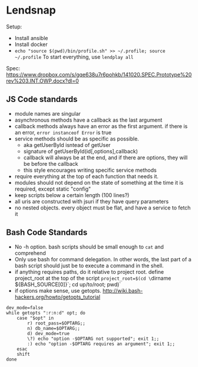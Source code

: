 Lendsnap
=====

Setup:
 - Install ansible
 - Install docker
 - `echo "source $(pwd)/bin/profile.sh" >> ~/.profile; source ~/.profile`
To start everything, use `lendplay all`

Spec: https://www.dropbox.com/s/gqe638u7r6pohkb/141020.SPEC.Prototype%20rev%203.INT.OWP.docx?dl=0

JS Code standards
----

- module names are singular
- asynchronous methods have a callback as the last argument
- callback methods always have an error as the first argument. if there is an error, `error instanceof Error` is true
- service methods should be as specific as possible.
    - aka getUserById isntead of getUser
    - signature of getUserById(id[,options],callback)
    - callback will always be at the end, and if there are options, they will be before the callback
    - this style encourages writing specific service methods
- require everything at the top of each function that needs it.
- modules should not depend on the state of something at the time it is required, except static "config"
- keep scripts below a certain length (100 lines?)
- all uris are constructed with jsuri if they have query parameters
- no nested objects. every object must be flat, and have a service to fetch it

Bash Code Standards
-----

- No -h option. bash scripts should be small enough to `cat` and comprehend
- Only use bash for command delegation. In other words, the last part of a bash script should just be to execute a command in the shell.
- if anything requires paths, do it relative to project root. define project_root at the top of the script `project_root=$(cd \`dirname ${BASH_SOURCE[0]}\`; cd up/to/root; pwd)`
- if options make sense, use getopts. http://wiki.bash-hackers.org/howto/getopts_tutorial
````
dev_mode=false
while getopts ":r:n:d" opt; do
    case "$opt" in
        r) root_pass=$OPTARG;;
        n) db_name=$OPTARG;;
        d) dev_mode=true
        \?) echo "option -$OPTARG not supported"; exit 1;;
        :) echo "option -$OPTARG requires an argument"; exit 1;;
    esac
    shift
done
````
